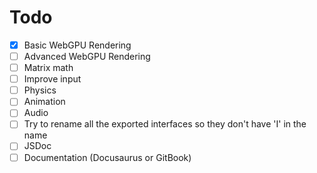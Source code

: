 # Todo

- [x] Basic WebGPU Rendering
- [ ] Advanced WebGPU Rendering
- [ ] Matrix math
- [ ] Improve input
- [ ] Physics
- [ ] Animation
- [ ] Audio
- [ ] Try to rename all the exported interfaces so they don't have 'I' in the name
- [ ] JSDoc
- [ ] Documentation (Docusaurus or GitBook)
